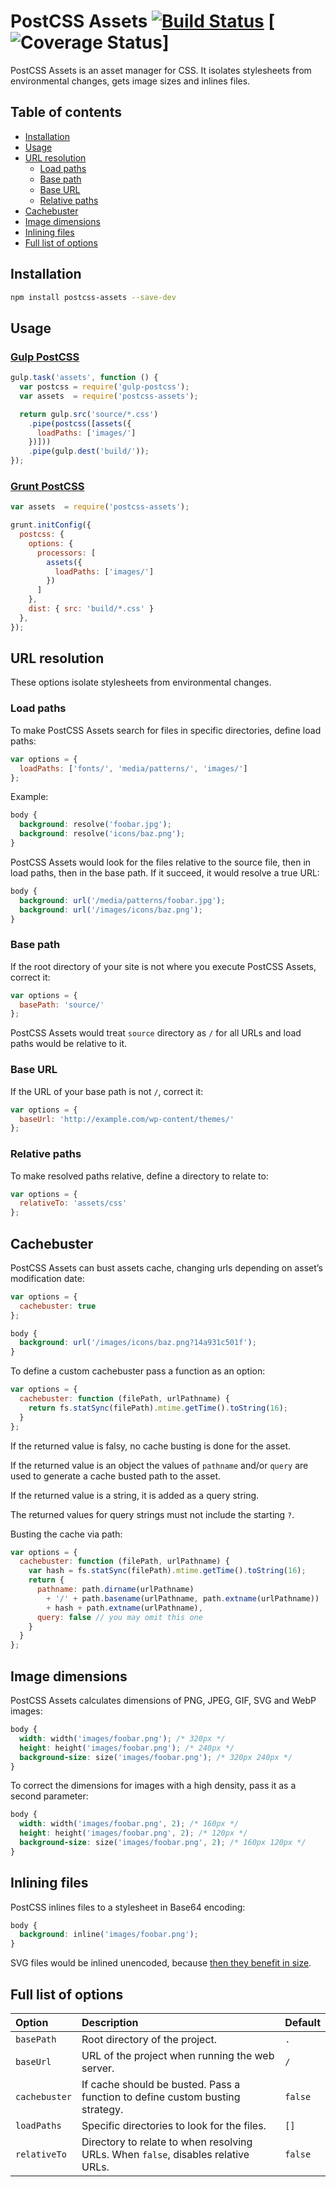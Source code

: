 PostCSS Assets [![Build Status](https://travis-ci.org/borodean/postcss-assets.svg?branch=master)](https://travis-ci.org/borodean/postcss-assets) [![Coverage Status](https://coveralls.io/repos/borodean/postcss-assets/badge.svg?branch=master)]
==============

PostCSS Assets is an asset manager for CSS. It isolates stylesheets from environmental changes, gets image sizes and inlines files.

Table of contents
-----------------

* [Installation](#installation)
* [Usage](#usage)
* [URL resolution](#url-resolution)
  * [Load paths](#load-paths)
  * [Base path](#base-path)
  * [Base URL](#base-url)
  * [Relative paths](#relative-paths)
* [Cachebuster](#cachebuster)
* [Image dimensions](#image-dimensions)
* [Inlining files](#inlining-files)
* [Full list of options](#full-list-of-options)

Installation
------------

```bash
npm install postcss-assets --save-dev
```

Usage
-----

### [Gulp PostCSS](https://github.com/w0rm/gulp-postcss)

```js
gulp.task('assets', function () {
  var postcss = require('gulp-postcss');
  var assets  = require('postcss-assets');

  return gulp.src('source/*.css')
    .pipe(postcss([assets({
      loadPaths: ['images/']
    })]))
    .pipe(gulp.dest('build/'));
});
```

### [Grunt PostCSS](https://github.com/nDmitry/grunt-postcss)

```js
var assets  = require('postcss-assets');

grunt.initConfig({
  postcss: {
    options: {
      processors: [
        assets({
          loadPaths: ['images/']
        })
      ]
    },
    dist: { src: 'build/*.css' }
  },
});
```

URL resolution
--------------

These options isolate stylesheets from environmental changes.

### Load paths

To make PostCSS Assets search for files in specific directories, define load paths:

```js
var options = {
  loadPaths: ['fonts/', 'media/patterns/', 'images/']
};
```

Example:

```css
body {
  background: resolve('foobar.jpg');
  background: resolve('icons/baz.png');
}
```

PostCSS Assets would look for the files relative to the source file, then in load paths, then in the base path. If it succeed, it would resolve a true URL:

```css
body {
  background: url('/media/patterns/foobar.jpg');
  background: url('/images/icons/baz.png');
}
```

### Base path

If the root directory of your site is not where you execute PostCSS Assets, correct it:

```js
var options = {
  basePath: 'source/'
};
```

PostCSS Assets would treat `source` directory as `/` for all URLs and load paths would be relative to it.

### Base URL

If the URL of your base path is not `/`, correct it:

```js
var options = {
  baseUrl: 'http://example.com/wp-content/themes/'
};
```

### Relative paths

To make resolved paths relative, define a directory to relate to:

```js
var options = {
  relativeTo: 'assets/css'
};
```

Cachebuster
-----------

PostCSS Assets can bust assets cache, changing urls depending on asset’s modification date:

```js
var options = {
  cachebuster: true
};
```

```css
body {
  background: url('/images/icons/baz.png?14a931c501f');
}
```

To define a custom cachebuster pass a function as an option:

```js
var options = {
  cachebuster: function (filePath, urlPathname) {
    return fs.statSync(filePath).mtime.getTime().toString(16);
  }
};
```

If the returned value is falsy, no cache busting is done for the asset.

If the returned value is an object the values of `pathname` and/or `query` are used to generate a cache busted path to the asset.

If the returned value is a string, it is added as a query string.

The returned values for query strings must not include the starting `?`.

Busting the cache via path:

```js
var options = {
  cachebuster: function (filePath, urlPathname) {
    var hash = fs.statSync(filePath).mtime.getTime().toString(16);
    return {
      pathname: path.dirname(urlPathname)
        + '/' + path.basename(urlPathname, path.extname(urlPathname))
        + hash + path.extname(urlPathname),
      query: false // you may omit this one
    }
  }
};
```

Image dimensions
----------------

PostCSS Assets calculates dimensions of PNG, JPEG, GIF, SVG and WebP images:

```css
body {
  width: width('images/foobar.png'); /* 320px */
  height: height('images/foobar.png'); /* 240px */
  background-size: size('images/foobar.png'); /* 320px 240px */
}
```

To correct the dimensions for images with a high density, pass it as a second parameter:

```css
body {
  width: width('images/foobar.png', 2); /* 160px */
  height: height('images/foobar.png', 2); /* 120px */
  background-size: size('images/foobar.png', 2); /* 160px 120px */
}
```

Inlining files
--------------

PostCSS inlines files to a stylesheet in Base64 encoding:

```css
body {
  background: inline('images/foobar.png');
}
```

SVG files would be inlined unencoded, because [then they benefit in size](http://css-tricks.com/probably-dont-base64-svg/).

Full list of options
--------------------

| Option           | Description                                                                       | Default |
|:-----------------|:----------------------------------------------------------------------------------|:--------|
| `basePath`       | Root directory of the project.                                                    | `.`     |
| `baseUrl`        | URL of the project when running the web server.                                   | `/`     |
| `cachebuster`    | If cache should be busted. Pass a function to define custom busting strategy.     | `false` |
| `loadPaths`      | Specific directories to look for the files.                                       | `[]`    |
| `relativeTo`     | Directory to relate to when resolving URLs. When `false`, disables relative URLs. | `false` |
